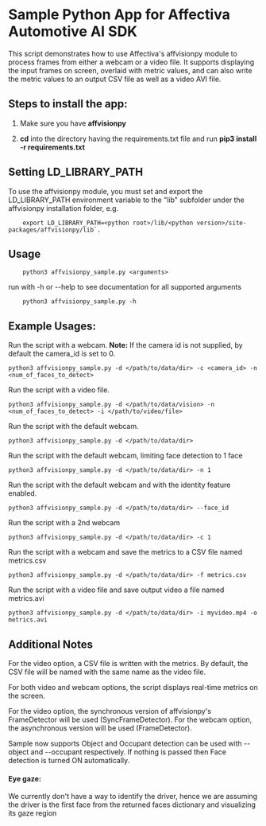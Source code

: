 # Sample Python App for Affectiva Automotive AI SDK #

This script demonstrates how to use Affectiva's affvisionpy module to process frames from either a webcam or a video file. It supports displaying the input frames on screen, overlaid with metric values, and can also write the metric values to an output CSV file as well as a video AVI file.

## Steps to install the app: ##

1. Make sure you have **affvisionpy**

2. **cd** into the directory having the requirements.txt file and run **pip3 install -r requirements.txt**

## Setting LD_LIBRARY_PATH
To use the affvisionpy module, you must set and export the LD_LIBRARY_PATH environment variable to the  "lib" subfolder
under the affvisionpy installation folder, e.g. 
        
        export LD_LIBRARY_PATH=<python root>/lib/<python version>/site-packages/affvisionpy/lib`.

## Usage ##

        python3 affvisionpy_sample.py <arguments>

run with -h or --help to see documentation for all supported arguments        
 
        python3 affvisionpy_sample.py -h

## Example Usages:

Run the script with a webcam.  **Note:** If the camera id is not supplied, by default the camera_id is set to 0.
    
    python3 affvisionpy_sample.py -d </path/to/data/dir> -c <camera_id> -n <num_of_faces_to_detect>

Run the script with a video file.

    python3 affvisionpy_sample.py -d </path/to/data/vision> -n <num_of_faces_to_detect> -i </path/to/video/file>

Run the script with the default webcam.

    python3 affvisionpy_sample.py -d </path/to/data/dir>
    
Run the script with the default webcam, limiting face detection to 1 face
    
    python3 affvisionpy_sample.py -d </path/to/data/dir> -n 1

Run the script with the default webcam and with the identity feature enabled.
        
    python3 affvisionpy_sample.py -d </path/to/data/dir> --face_id

Run the script with a 2nd webcam
    
    python3 affvisionpy_sample.py -d </path/to/data/dir> -c 1
        
Run the script with a webcam and save the metrics to a CSV file named metrics.csv

    python3 affvisionpy_sample.py -d </path/to/data/dir> -f metrics.csv

Run the script with a video file and save output video a file named metrics.avi

    python3 affvisionpy_sample.py -d </path/to/data/dir> -i myvideo.mp4 -o metrics.avi


## Additional Notes ##

For the video option, a CSV file is written with the metrics. By default, the CSV file will be named with the same name as the video file.

For both video and webcam options, the script displays real-time metrics on the screen.

For the video option, the synchronous version of affvisionpy's FrameDetector will be used (SyncFrameDetector). 
For the webcam option, the asynchronous version will be used (FrameDetector).

Sample now supports Object and Occupant detection can be used with --object and --occupant respectively. If nothing is passed then Face detection is turned ON automatically.

#### Eye gaze:

We currently don't have a way to identify the driver, hence we are assuming the driver is the first face from the returned faces dictionary and visualizing its gaze region